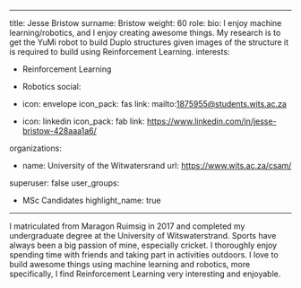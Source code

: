 
---
title: Jesse Bristow
surname: Bristow
weight: 60
role:
bio: I enjoy machine learning/robotics, and I enjoy creating awesome things. My research is to get the YuMi robot to build Duplo structures given images of the structure it is required to build using Reinforcement Learning.
interests:
  - Reinforcement Learning
  - Robotics
social:
  - icon: envelope
    icon_pack: fas
    link: mailto:1875955@students.wits.ac.za




  - icon: linkedin
    icon_pack: fab
    link: https://www.linkedin.com/in/jesse-bristow-428aaa1a6/

organizations:
  - name: University of the Witwatersrand
    url: https://www.wits.ac.za/csam/

superuser: false
user_groups:
  - MSc Candidates
highlight_name: true


---

I matriculated from Maragon Ruimsig in 2017 and completed my undergraduate degree at the University of Witswaterstrand. Sports have always been a big passion of mine, especially cricket. I thoroughly enjoy spending time with friends and taking part in activities outdoors. I love to build awesome things using machine learning and robotics, more specifically, I find Reinforcement Learning very interesting and enjoyable.

